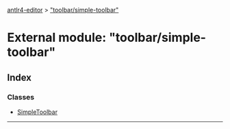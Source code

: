 [antlr4-editor](../README.md) > ["toolbar/simple-toolbar"](../modules/_toolbar_simple_toolbar_.md)

# External module: "toolbar/simple-toolbar"

## Index

### Classes

* [SimpleToolbar](../classes/_toolbar_simple_toolbar_.simpletoolbar.md)

---

